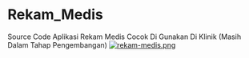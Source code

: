 # Rekam_Medis
Source Code Aplikasi Rekam Medis Cocok Di Gunakan Di Klinik (Masih Dalam Tahap Pengembangan)
[![rekam-medis.png](https://i.postimg.cc/g0L3fqzp/rekam-medis.png)](https://postimg.cc/67w7ZZ4b)
